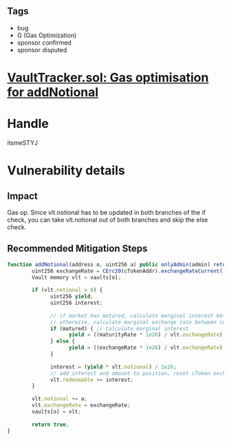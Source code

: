 ## Tags

- bug
- G (Gas Optimization)
- sponsor confirmed
- sponsor disputed

# [VaultTracker.sol: Gas optimisation for addNotional](https://github.com/code-423n4/2021-09-swivel-findings/issues/28) 

# Handle

itsmeSTYJ


# Vulnerability details

## Impact

Gas op. Since vlt.notional has to be updated in both branches of the if check, you can take vlt.notional out of both branches and skip the else check.

## Recommended Mitigation Steps

```jsx
function addNotional(address o, uint256 a) public onlyAdmin(admin) returns (bool) {
		uint256 exchangeRate = CErc20(cTokenAddr).exchangeRateCurrent();
		Vault memory vlt = vaults[o];
		
		if (vlt.notional > 0) {
			  uint256 yield;
			  uint256 interest;
			
			  // if market has matured, calculate marginal interest between the maturity rate and previous position exchange rate
			  // otherwise, calculate marginal exchange rate between current and previous exchange rate.
			  if (matured) { // Calculate marginal interest
				    yield = ((maturityRate * 1e26) / vlt.exchangeRate) - 1e26;
			  } else {
				    yield = ((exchangeRate * 1e26) / vlt.exchangeRate) - 1e26;
			  }
			
			  interest = (yield * vlt.notional) / 1e26;
			  // add interest and amount to position, reset cToken exchange rate
			  vlt.redeemable += interest;			 
		}
		
		vlt.notional += a;
		vlt.exchangeRate = exchangeRate;
		vaults[o] = vlt;
		
		return true;
}
```

